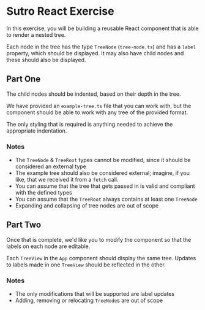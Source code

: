 # Sutro React Exercise

In this exercise, you will be building a reusable React component that is able to render a nested tree.

Each node in the tree has the type `TreeNode` (`tree-node.ts`) and has a `label` property, which should be displayed. It may also have child nodes and these should also be displayed.

## Part One

The child nodes should be indented, based on their depth in the tree.

We have provided an `example-tree.ts` file that you can work with, but the component should be able to work with any tree of the provided format.

The only styling that is required is anything needed to achieve the appropriate indentation.

### Notes

 - The `TreeNode` & `TreeRoot` types cannot be modified, since it should be considered an external type
 - The example tree should also be considered external; imagine, if you like, that we received it from a `fetch` call.
 - You can assume that the tree that gets passed in is valid and compliant with the defined types
 - You can assume that the `TreeRoot` always contains at least one `TreeNode`
 - Expanding and collapsing of tree nodes are out of scope

## Part Two

Once that is complete, we'd like you to modify the component so that the labels on each node are editable.

Each `TreeView` in the `App` component should display the same tree. Updates to labels made in one `TreeView` should be reflected in the other.


### Notes

 - The only modifications that will be supported are label updates
 - Adding, removing or relocating `TreeNode`s are out of scope